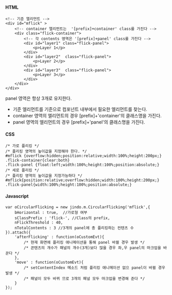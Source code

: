 #### HTML

	<!-- 기준 엘리먼트 -->
	<div id="mflick" >
		<!-- container 엘리먼트는  '[prefix]+container' class를 가진다 -->
		<div class="flick-container">
			<!-- 각 contents 영역은 '[prefix]+panel' class를 가진다 -->
			<div id="layer1" class="flick-panel">
				<p>Layer 1</p>
			</div>
			<div id="layer2"  class="flick-panel">
				<p>Layer 2</p>
			</div>
			<div id="layer3"  class="flick-panel">
				<p>Layer 3</p>
			</div>
		</div>
	</div>

panel 영역은 항상 3개로 유지한다.

* 기준 엘리먼트를 기준으로 컴포넌트 내부에서 필요한 엘리먼트를 찾는다.
* container 영역의 엘리먼트의 경우  [prefix]+'container'의 클래스명을 가진다.
* panel 영역의 엘리먼트의 경우   [prefix]+'panel'의 클래스명을 가진다.

#### CSS

	/* 가로 플리킹 */
	/* 플리킹 영역의 높이값을 지정해야 한다. */
	#mflick {overflow:hidden;position:relative;width:100%;height:200px;}
	.flick-container{clear:both}
	.flick-panel {float:left;width:100%;height:100%;position:absolute;}
	/* 세로 플리킹 */
	/* 플리킹 영역의 높이값을 지정가능하다 */
	#mflick{position:relative;overflow:hidden;width:100%;height:200px;}
	.flick-panel{width:100%;height:100%;position:absolute;}

#### Javascript

	var oCircularFlicking = new jindo.m.CircularFlicking('mflick',{
		bHorizontal : true,  //가로형 여부
		sClassPrefix : 'flick-', //Class의 prefix,
		nFlickThreshold : 40,
		nTotalContents : 3 //3개의 panel에 총 플리킹하는 컨텐츠 수
	}).attach({
		'afterFlicking' : function(oCustomEvt){
			/* 현재 화면에 플리킹 애니메이션을 통해 panel 바뀔 경우 발생 */
			/* 콘텐츠의 개수가 패널의 개수(3개)보다 많을 경우 좌,우 panel의 마크업을 바꾼다 */
		},
		'move' : function(oCustomEvt){
			/* setContentIndex 메소드 처럼 플리킹 애니메이션 없으 panel이 바뀔 경우 발생 */
			/* 패널이 모두 바뀌 므로 3개의 패널 모두 마크업을 변경해 준다 */
		}
	});